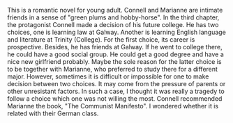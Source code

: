 This is a romantic novel for young adult.
Connell and Marianne are intimate friends in a sense of "green plums and hobby-horse".
In the third chapter, the protagonist Connell made a decision of his future college. He
has two choices, one is learning law at Galway. Another is learning English language and literature at Trinity (College).
For the first choice, its career is prospective. Besides, he has friends at Galway. If he went to college there,
he could have a good social group. He could get a good degree and have a nice new girlfriend probably.
Maybe the sole reason for the latter choice is to be together with Marianne, who preferred to study there for a different major.
However, sometimes it is difficult or impossible for one to make decision between two choices.
It may come from the pressure of parents or other unresistant factors. In such a case, I thought it was really a tragedy
to follow a choice which one was not willing the most.
Connell recommended Marianne the book, "The Communist Manifesto". I wondered whether it is related with their German class.


